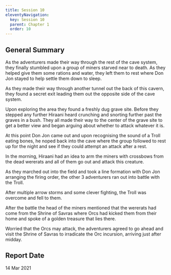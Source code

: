 ```yaml
---
title: Session 10
eleventyNavigation:
  key: Session 10
  parent: Chapter 1
  order: 10
---
```


## General Summary

As the adventurers made their way through the rest of the cave system, they finally stumbled upon a group of miners starved near to death. As they helped give them some rations and water, they left them to rest where Don Jon stayed to help settle them down to sleep.  

 As they made their way through another tunnel out the back of this cavern, they found a secret exit leading them out the opposite side of the cave system.  

 Upon exploring the area they found a freshly dug grave site. Before they stepped any further Hiraani heard crunching and snorting further past the graves in a bush. They all made their way to the center of the grave site to get a better view and began arguing about whether to attack whatever it is.  

 At this point Don Jon came out and upon recognising the sound of a Troll eating bones, he noped back into the cave where the group followed to rest up for the night and see if they could attempt an attack after a rest.  

 In the morning, Hiraani had an idea to arm the miners with crossbows from the dead wererats and all of them go out and attack this creature.  

 As they marched out into the field and took a line formation with Don Jon arranging the firing order, the other 3 adventurers ran out into battle with the Troll.  

 After multiple arrow storms and some clever fighting, the Troll was overcome and fell to them.  

 After the battle the head of the miners mentioned that the wererats had come from the Shrine of Savras where Orcs had kicked them from their home and spoke of a golden treasure that lies there.  

 Worried that the Orcs may attack, the adventurers agreed to go ahead and visit the Shrine of Savras to irradicate the Orc incursion, arriving just after midday.

## Report Date

14 Mar 2021
